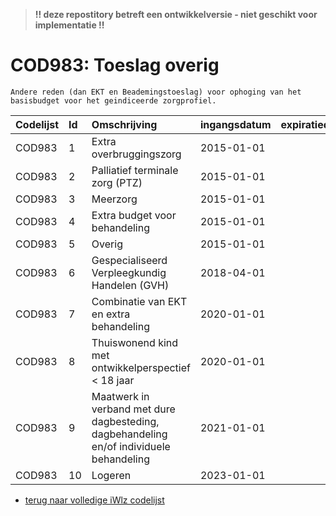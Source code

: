 > **!! deze repostitory betreft een ontwikkelversie - niet geschikt voor implementatie !!**	
# COD983: Toeslag overig	
	Andere reden (dan EKT en Beademingstoeslag) voor ophoging van het basisbudget voor het geindiceerde zorgprofiel.	
|Codelijst|Id|Omschrijving|ingangsdatum|expiratiedatum|mutatiedatum|mutatie|	
|:--|:--|:--|:--|:--|:--|:--|	
|	COD983	|	1	|	Extra overbruggingszorg	|	2015-01-01	|		|	2020-10-01	|	gewijzigd	|
|	COD983	|	2	|	Palliatief terminale zorg (PTZ)	|	2015-01-01	|		|		|		|
|	COD983	|	3	|	Meerzorg	|	2015-01-01	|		|		|		|
|	COD983	|	4	|	Extra budget voor behandeling	|	2015-01-01	|		|		|		|
|	COD983	|	5	|	Overig	|	2015-01-01	|		|		|		|
|	COD983	|	6	|	Gespecialiseerd Verpleegkundig Handelen (GVH)	|	2018-04-01	|		|	2017-12-19	|	toegevoegd	|
|	COD983	|	7	|	Combinatie van EKT en extra behandeling	|	2020-01-01	|		|	2019-06-01	|	toegevoegd	|
|	COD983	|	8	|	Thuiswonend kind met ontwikkelperspectief < 18 jaar	|	2020-01-01	|		|	2020-06-01	|	toegevoegd	|
|	COD983	|	9	|	Maatwerk in verband met dure dagbesteding, dagbehandeling en/of individuele behandeling	|	2021-01-01	|		|	2020-10-01	|	gewijzigd	|
|   COD983	|  10	|   Logeren |	2023-01-01	||	2022-07-01	|Toegevoegd|

* [terug naar volledige iWlz codelijst](../../iWlz-codelijsten.md)
